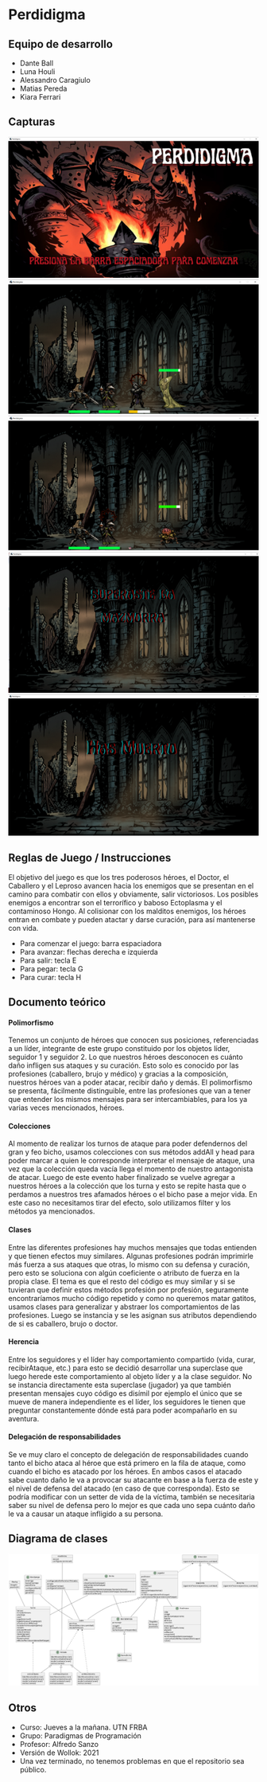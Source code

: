 # Perdidigma

## Equipo de desarrollo

- Dante Ball
- Luna Houli
- Alessandro Caragiulo
- Matias Pereda
- Kiara Ferrari

## Capturas

![intro](./instrucciones/intro.png)
![nivel1](./instrucciones/nivel-1.png)
![nivel2](./instrucciones/nivel-2.png)
![ganaste](./instrucciones/ganaste.png)
![perdiste](./instrucciones/perdiste.png)

## Reglas de Juego / Instrucciones

El objetivo del juego es que los tres poderosos héroes, el Doctor, el Caballero y el Leproso avancen hacia los enemigos que se presentan en el camino para combatir con ellos y obviamente, salir victoriosos. Los posibles enemigos a encontrar son el terrorífico y baboso Ectoplasma y el contaminoso Hongo. Al colisionar con los malditos enemigos, los héroes entran en combate y pueden atactar y darse curación, para así mantenerse con vida. 

- Para comenzar el juego: barra espaciadora
- Para avanzar: flechas derecha e izquierda
- Para salir: tecla E
- Para pegar: tecla G
- Para curar: tecla H

## Documento teórico

#### Polimorfismo

Tenemos un conjunto de héroes que conocen sus posiciones, referenciadas a un líder, integrante de este grupo constituido por los objetos líder, seguidor 1 y seguidor 2. Lo que nuestros héroes desconocen es cuánto daño infligen sus ataques y su curación. Esto solo es conocido por las profesiones (caballero, brujo y médico) y gracias a la composición, nuestros héroes van a poder atacar, recibir daño y demás. 
El polimorfismo se presenta, fácilmente distinguible, entre las profesiones que van a tener que entender los mismos mensajes para ser intercambiables, para los ya varias veces mencionados, héroes. 

#### Colecciones

Al momento de realizar los turnos de ataque para poder defendernos del gran y feo bicho, usamos colecciones con sus métodos addAll y head para poder marcar a quien le corresponde interpretar el mensaje de ataque, una vez que la colección queda vacía llega el momento de nuestro antagonista de atacar. Luego de este evento haber finalizado se vuelve agregar a nuestros héroes a la colección que los turna y esto se repite hasta que o perdamos a nuestros tres afamados héroes o el bicho pase a mejor vida. En este caso no necesitamos tirar del efecto, solo utilizamos filter y los métodos ya mencionados.

#### Clases

Entre las diferentes profesiones hay muchos mensajes que todas entienden y que tienen efectos muy similares. Algunas profesiones podrán imprimirle más fuerza a sus ataques que otras, lo mismo con su defensa y curación, pero esto se soluciona con algún coeficiente o atributo de fuerza en la propia clase. El tema es que el resto del código es muy similar y si se tuvieran que definir estos métodos profesión por profesión, seguramente encontraríamos mucho código repetido y como no queremos matar gatitos, usamos clases para generalizar y abstraer los comportamientos de las profesiones. Luego se instancia y se les asignan sus atributos dependiendo de si es caballero, brujo o doctor.  

#### Herencia

Entre los seguidores y el líder hay comportamiento compartido (vida, curar, recibirAtaque, etc.) para esto se decidió desarrollar una superclase que luego herede este comportamiento al objeto líder y a la clase seguidor. No se instancia directamente esta superclase (jugador) ya que también presentan mensajes cuyo código es disímil por ejemplo el único que se mueve de manera independiente es el líder, los seguidores le tienen que preguntar constantemente dónde está para poder acompañarlo en su aventura. 


#### Delegación de responsabilidades
Se ve muy claro el concepto de delegación de responsabilidades cuando tanto el bicho ataca al héroe que está primero en la fila de ataque, como cuando el bicho es atacado por los héroes. En ambos casos el atacado sabe cuanto daño le va a provocar su atacante en base a la fuerza de este y el nivel de defensa del atacado (en caso de que corresponda). Esto se podría modificar con un setter de vida de la víctima, también se necesitaria saber su nivel de defensa pero lo mejor es que cada uno sepa cuánto daño le va a causar un ataque infligido a su persona.


## Diagrama de clases

![intro](./instrucciones/diagrama.png)

## Otros

- Curso: Jueves a la mañana. UTN FRBA
- Grupo: Paradigmas de Programación
- Profesor: Alfredo Sanzo
- Versión de Wollok: 2021
- Una vez terminado, no tenemos problemas en que el repositorio sea público.
